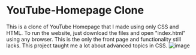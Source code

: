 # YouTube-Homepage Clone

This is a clone of YouTube Homepage that I made using only CSS and HTML.
To run the website, just download the files and open "index.html" using any browser. This is the only the front page and functionality still lacks. 
This project taught me a lot about advanced topics in CSS.
![image](https://user-images.githubusercontent.com/108184198/222548327-4a9e76e0-1546-4670-86be-3bf31ab20d8a.png)
